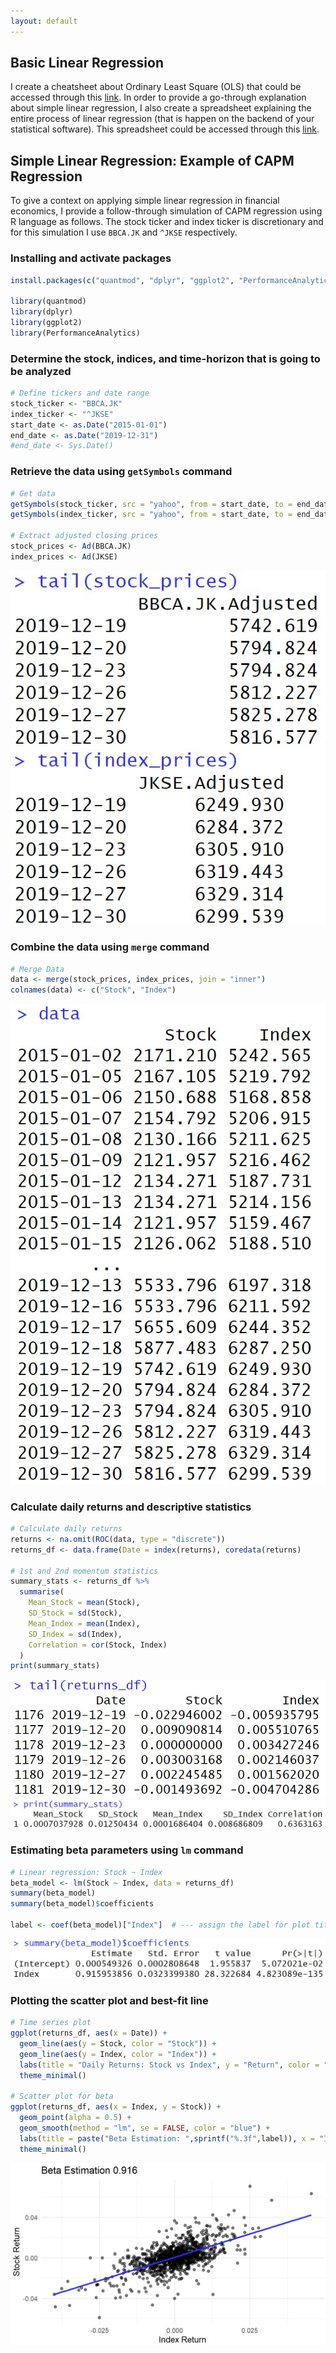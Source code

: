```yaml
---
layout: default
---
```


## Basic Linear Regression

I create a cheatsheet about Ordinary Least Square (OLS) that could be accessed through this [link](https://github.com/iputusukma-book/iputusukma-book.github.io/blob/7ec61bd675f022b00402be47498db23185d58a53/ipsh_finecon_linear%20regression.pdf). In order to provide a go-through explanation about simple linear regression, I also create a spreadsheet explaining the entire process of linear regression (that is happen on the backend of your statistical software). This spreadsheet could be accessed through this [link](https://drive.google.com/uc?export=download&id=19tnfTfIQ-JDamw6QiuE-2pNgNY5k84dw).


## Simple Linear Regression: Example of CAPM Regression

To give a context on applying simple linear regression in financial economics, I provide a follow-through simulation of CAPM regression using R language as follows. The stock ticker and index ticker is discretionary and for this simulation I use `BBCA.JK` and `^JKSE` respectively.

### Installing and activate packages

```R
install.packages(c("quantmod", "dplyr", "ggplot2", "PerformanceAnalytics"))

library(quantmod)
library(dplyr)
library(ggplot2)
library(PerformanceAnalytics)
```

### Determine the stock, indices, and time-horizon that is going to be analyzed

```R
# Define tickers and date range
stock_ticker <- "BBCA.JK"
index_ticker <- "^JKSE"
start_date <- as.Date("2015-01-01")
end_date <- as.Date("2019-12-31")
#end_date <- Sys.Date()

```

### Retrieve the data using `getSymbols` command
```R
# Get data
getSymbols(stock_ticker, src = "yahoo", from = start_date, to = end_date) 
getSymbols(index_ticker, src = "yahoo", from = start_date, to = end_date)

# Extract adjusted closing prices
stock_prices <- Ad(BBCA.JK)
index_prices <- Ad(JKSE)
```
![img](/assets/img/dfstockandindices.jpg)

### Combine the data using `merge` command
```R
# Merge Data
data <- merge(stock_prices, index_prices, join = "inner")
colnames(data) <- c("Stock", "Index")
```
![img](/assets/img/dfcapm.jpg)


### Calculate daily returns and descriptive statistics 
```R
# Calculate daily returns
returns <- na.omit(ROC(data, type = "discrete"))
returns_df <- data.frame(Date = index(returns), coredata(returns)

# 1st and 2nd momentum statistics
summary_stats <- returns_df %>%
  summarise(
    Mean_Stock = mean(Stock), 
    SD_Stock = sd(Stock),
    Mean_Index = mean(Index),
    SD_Index = sd(Index),
    Correlation = cor(Stock, Index)
  )
print(summary_stats)
```
![img](/assets/img/dfreturn.jpg)
![img](/assets/img/summarystats.jpg)

### Estimating beta parameters using `lm` command 
```R
# Linear regression: Stock ~ Index
beta_model <- lm(Stock ~ Index, data = returns_df)
summary(beta_model)
summary(beta_model)$coefficients

label <- coef(beta_model)["Index"]  # --- assign the label for plot title
```
![img](/assets/img/regressioncoeff.jpg)

### Plotting the scatter plot and best-fit line 
```R
# Time series plot
ggplot(returns_df, aes(x = Date)) +
  geom_line(aes(y = Stock, color = "Stock")) +
  geom_line(aes(y = Index, color = "Index")) +
  labs(title = "Daily Returns: Stock vs Index", y = "Return", color = "Legend") +
  theme_minimal()

# Scatter plot for beta
ggplot(returns_df, aes(x = Index, y = Stock)) +
  geom_point(alpha = 0.5) +
  geom_smooth(method = "lm", se = FALSE, color = "blue") +
  labs(title = paste("Beta Estimation: ",sprintf("%.3f",label)), x = "Index Return", y = "Stock Return") +
  theme_minimal()

```
![img](/assets/img/capmreg.jpg)
